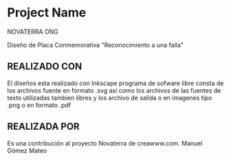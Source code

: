 # Project Name
NOVATERRA ONG

Diseño de Placa Conmemorativa "Reconocimiento a una falla"

## REALIZADO CON

El diseños esta realizado con Inkscape programa de sofware libre
consta de los archivos fuente en formato .svg asi como los archivos de
las fuentes de texto utilizadas tambien libres
y los archivo de salida o en imagenes tipo .png o en formato .pdf

## REALIZADA POR

Es una contribución al proyecto Novaterra de creawww.com. Manuel Gómez Mateo